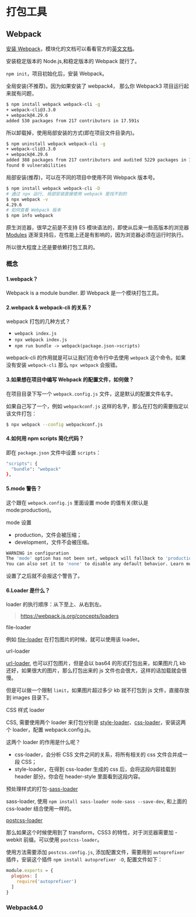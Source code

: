 # 打包工具

## Webpack

[安装 Webpack](http://webpack.html.cn/guides/installation.html)，模块化的文档可以看看官方的[英文文档](https://webpack.js.org/concepts/modules)。

安装稳定版本的 Node.js,和稳定版本的 Webpack 就行了。

`npm init`，项目初始化后，安装 Webpack。

全局安装(不推荐)。因为如果安装了 webpack4， 那么你 Webpack3 项目运行起来就有问题，

```bash
$ npm install webpack webpack-cli -g
+ webpack-cli@3.3.0
+ webpack@4.29.6
added 530 packages from 217 contributors in 17.591s
```

所以卸载掉，使用局部安装的方式(即在项目文件目录内)。

```bash
$ npm uninstall webpack webpack-cli -g
+ webpack-cli@3.3.0
+ webpack@4.29.6
added 388 packages from 217 contributors and audited 5229 packages in 16.718s
found 0 vulnerabilities
```

局部安装(推荐)，可以在不同的项目中使用不同 Webpack 版本号。

```bash
$ npm install webpack webpack-cli -D
# 通过 npx 运行, 局部安装直接使用 webpack 是找不到的
$ npx webpack -v
4.29.6
# 如何查看 Webpack 版本
$ npm info webpack
```

原生浏览器，很早之前是不支持 ES 模块语法的，即使从后来一些高版本的浏览器 [Modules](https://caniuse.com/#search=modules) 逐渐支持后，在性能上还是有影响的，因为浏览器必须在运行时执行。

所以很大程度上还是要依赖打包工具的。

### 概念

#### 1.webpack？

Webpack is a module bundler. 即 Webpack 是一个模块打包工具。

#### 2.webpack & webpack-cli 的关系？

webpack 打包的几种方式？

- `webpack index.js`
- `npx webpack index.js`
- `npm run bundle -> webpack(package.json->scripts)`

webpack-cli 的作用就是可以让我们在命令行中去使用 `webpack` 这个命令。如果没有安装 `webpack-cli` 那么 `npx webpack` 会报错。

#### 3.如果想在项目中编写 Webpack 的配置文件，如何做？

在项目目录下写一个 `webpack.config.js` 文件，这是默认的配置文件名字。

如果自己写了一个，例如 `webpackconf.js` 这样的名字，那么在打包的需要指定以该文件打包：

```bash
$ npx webpack --config webpackconf.js
```

#### 4.如何用 npm scripts 简化代码？

即在 `package.json` 文件中设置 `scripts`：

```bash
"scripts": {
  "bundle": "webpack"
},
```

#### 5.mode 警告？

这个跟在 `webpack.config.js` 里面设置 mode 的值有关(默认是 mode:production)。

mode 设置

- production，文件会被压缩；
- development，文件不会被压缩。

```bash
WARNING in configuration
The 'mode' option has not been set, webpack will fallback to 'production' for this value. Set 'mode' option to 'development' or 'production' to enable defaults for each environment.
You can also set it to 'none' to disable any default behavior. Learn more: https://webpack.js.org/concepts/mode/
```

设置了之后就不会报这个警告了。

#### 6.Loader 是什么？

loader 的执行顺序：从下至上、从右到左。

> https://webpack.js.org/concepts/loaders

file-loader

例如 [file-loader](https://webpack.js.org/loaders/file-loader/) 在打包图片的时候，就可以使用该 loader。

url-loader

[url-loader](https://webpack.js.org/loaders/url-loader/), 也可以打包图片，但是会以 bas64 的形式打包出来，如果图片几 kb 还好，如果很大的图片，那么打包出来的 js 文件也会很大，这样的话加载就会很慢。

但是可以做一个限制 `limit`，如果图片超过多少 kb 就不打包到 js 文件，直接存放到 images 目录下。

CSS 样式 loader

CSS, 需要使用两个 loader 来打包分别是 [style-loader](https://webpack.js.org/loaders/style-loader)、[css-loader](https://webpack.js.org/loaders/css-loader)，安装这两个 loader，配置 webpack.config.js。

这两个 loader 的作用是什么呢？

- css-loader，会分析 CSS 文件之间的关系，将所有相关的 css 文件合并成一段 CSS；
- style-loader，在得到 css-loader 生成的 css 后，会将这段内容挂载到 header 部分。你会在 header-style 里面看到这段内容。

预处理样式的打包-[sass-loader](https://webpack.js.org/loaders/sass-loader)

sass-loader, 使用 `npm install sass-loader node-sass --save-dev`, 和上面的 css-loader 结合使用一样的。

[postcss-loader](https://webpack.js.org/loaders/postcss-loader)

那么如果这个时候使用到了 transform，CSS3 的特性，对于浏览器需要加 -webkit 前缀。可以使用 `postcss-loader`。

使用方法需要添加 `postcss.config.js`, 添加配置文件，需要用到 `autoprefixer` 插件，安装这个插件 `npm install autoprefixer -D`, 配置文件如下：

```js
module.exports = {
  plugins: [
    require('autoprefixer')
  ]
}
```

### Webpack4.0
